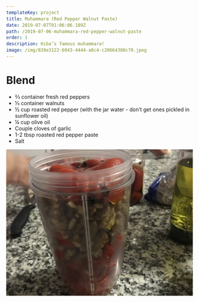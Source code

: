 ```yaml
---
templateKey: project
title: Muhammara (Red Pepper Walnut Paste)
date: 2019-07-07T01:06:06.109Z
path: /2019-07-06-muhammara-red-pepper-walnut-paste
order: 1
description: Hiba’s famous muhammara!
image: /img/839e3122-6043-4444-a8c4-c20664380c70.jpeg
---
```

# Blend

* ⅔ container fresh red peppers
* ⅓ container walnuts
* ½ cup roasted red pepper (with the jar water - don’t get ones pickled in sunflower oil)
* ¼ cup olive oil
* Couple cloves of garlic
* 1-2 tbsp roasted red pepper paste
* Salt

![Blend it!](/img/8e657390-4b8f-4fc4-ba5f-bd1389d9cdf9.jpeg)
